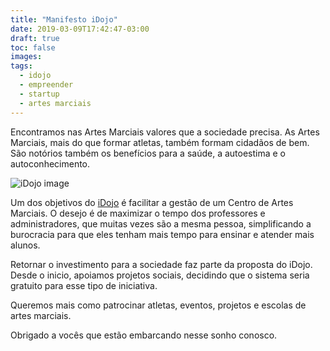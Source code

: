 ```yaml
---
title: "Manifesto iDojo"
date: 2019-03-09T17:42:47-03:00
draft: true
toc: false
images:
tags:
  - idojo
  - empreender
  - startup  
  - artes marciais
---
```


Encontramos nas Artes Marciais valores que a sociedade precisa. As Artes Marciais,
mais do que formar atletas, também formam cidadãos de bem. São notórios também os
benefícios para a saúde, a autoestima e o autoconhecimento.

![iDojo image](https://cdn-images-1.medium.com/max/800/1*9REpgwf_g9mFAMelcLGvVQ.png)

Um dos objetivos do [iDojo](https://idojo.com.br) é facilitar a gestão de um
Centro de Artes Marciais. O desejo é de maximizar o tempo dos professores e administradores,
que muitas vezes são a mesma pessoa, simplificando a burocracia para que eles tenham
mais tempo para ensinar e atender mais alunos.

Retornar o investimento para a sociedade faz parte da proposta do iDojo. Desde o
inicio, apoiamos projetos sociais, decidindo que o sistema seria gratuito para esse
tipo de iniciativa.

Queremos mais como patrocinar atletas, eventos, projetos e escolas de artes marciais.

Obrigado a vocês que estão embarcando nesse sonho conosco.
